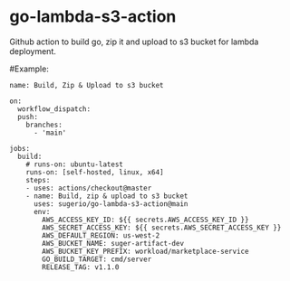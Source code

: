 # go-lambda-s3-action
Github action to build go, zip it and upload to s3 bucket for lambda deployment.

#Example:
```
name: Build, Zip & Upload to s3 bucket

on:
  workflow_dispatch:
  push:
    branches:
      - 'main'

jobs:
  build:
    # runs-on: ubuntu-latest
    runs-on: [self-hosted, linux, x64]
    steps:
    - uses: actions/checkout@master
    - name: Build, zip & upload to s3 bucket
      uses: sugerio/go-lambda-s3-action@main
      env:
        AWS_ACCESS_KEY_ID: ${{ secrets.AWS_ACCESS_KEY_ID }}
        AWS_SECRET_ACCESS_KEY: ${{ secrets.AWS_SECRET_ACCESS_KEY }}
        AWS_DEFAULT_REGION: us-west-2
        AWS_BUCKET_NAME: suger-artifact-dev
        AWS_BUCKET_KEY_PREFIX: workload/marketplace-service
        GO_BUILD_TARGET: cmd/server
        RELEASE_TAG: v1.1.0

```

